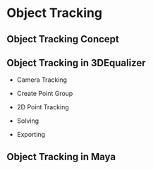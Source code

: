 # Object Tracking

## Object Tracking Concept

## Object Tracking in 3DEqualizer

- Camera Tracking

- Create Point Group

- 2D Point Tracking

- Solving

- Exporting

## Object Tracking in Maya
